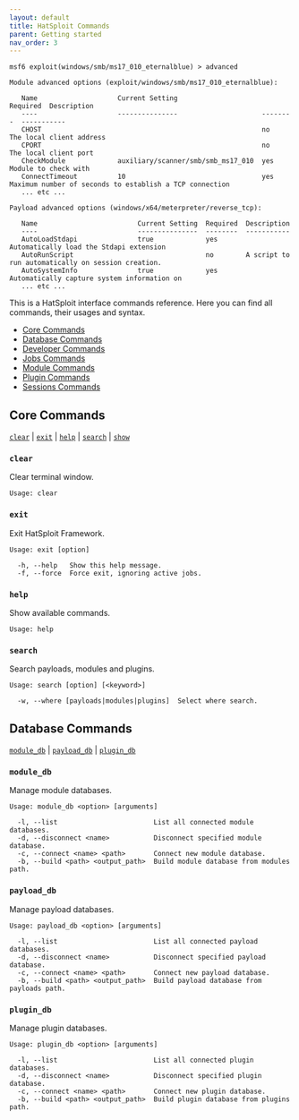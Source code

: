 ```yaml
---
layout: default
title: HatSploit Commands
parent: Getting started
nav_order: 3
---
```


```msf
msf6 exploit(windows/smb/ms17_010_eternalblue) > advanced

Module advanced options (exploit/windows/smb/ms17_010_eternalblue):

   Name                    Current Setting                     Required  Description
   ----                    ---------------                     --------  -----------
   CHOST                                                       no        The local client address
   CPORT                                                       no        The local client port
   CheckModule             auxiliary/scanner/smb/smb_ms17_010  yes       Module to check with
   ConnectTimeout          10                                  yes       Maximum number of seconds to establish a TCP connection
   ... etc ...

Payload advanced options (windows/x64/meterpreter/reverse_tcp):

   Name                         Current Setting  Required  Description
   ----                         ---------------  --------  -----------
   AutoLoadStdapi               true             yes       Automatically load the Stdapi extension
   AutoRunScript                                 no        A script to run automatically on session creation.
   AutoSystemInfo               true             yes       Automatically capture system information on
   ... etc ...
```

This is a HatSploit interface commands reference. Here you can find all commands, their usages and syntax.

* [Core Commands](#Core-Commands)
* [Database Commands](#Database-Commands)
* [Developer Commands](#Developer-Commands)
* [Jobs Commands](#Jobs-Commands)
* [Module Commands](#Module-Commands)
* [Plugin Commands](#Plugin-Commands)
* [Sessions Commands](#Sessions-Commands)

## Core Commands

[`clear`](#clear) | [`exit`](#exit) | [`help`](#help) | [`search`](#search) | [`show`](#show)

### `clear`

Clear terminal window.

```
Usage: clear
```

### `exit`

Exit HatSploit Framework.

```
Usage: exit [option]

  -h, --help   Show this help message.
  -f, --force  Force exit, ignoring active jobs.
```

### `help`

Show available commands.

```
Usage: help
```

### `search`

Search payloads, modules and plugins.

```
Usage: search [option] [<keyword>]

  -w, --where [payloads|modules|plugins]  Select where search.
```

## Database Commands

[`module_db`](#module_db) | [`payload_db`](#payload_db) | [`plugin_db`](#plugin_db)

### `module_db`

Manage module databases.

```
Usage: module_db <option> [arguments]

  -l, --list                        List all connected module databases.
  -d, --disconnect <name>           Disconnect specified module database.
  -c, --connect <name> <path>       Connect new module database.
  -b, --build <path> <output_path>  Build module database from modules path.
```

### `payload_db`

Manage payload databases.

```
Usage: payload_db <option> [arguments]

  -l, --list                        List all connected payload databases.
  -d, --disconnect <name>           Disconnect specified payload database.
  -c, --connect <name> <path>       Connect new payload database.
  -b, --build <path> <output_path>  Build payload database from payloads path.
```

### `plugin_db`

Manage plugin databases.

```
Usage: plugin_db <option> [arguments]

  -l, --list                        List all connected plugin databases.
  -d, --disconnect <name>           Disconnect specified plugin database.
  -c, --connect <name> <path>       Connect new plugin database.
  -b, --build <path> <output_path>  Build plugin database from plugins path.
```
